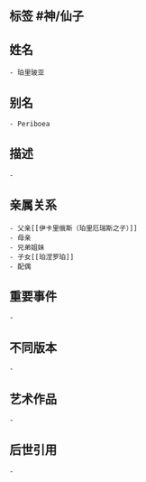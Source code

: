 ## 标签  #神/仙子
## 姓名
	- 珀里玻亚
## 别名
	- Periboea
## 描述
	-
## 亲属关系
	- 父亲[[伊卡里俄斯（珀里厄瑞斯之子）]]
	- 母亲
	- 兄弟姐妹
	- 子女[[珀涅罗珀]]
	- 配偶
## 重要事件
	-
## 不同版本
	-
## 艺术作品
	-
## 后世引用
	-
